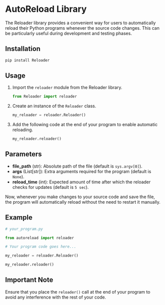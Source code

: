 # AutoReload Library

The Reloader library provides a convenient way for users to automatically reload their Python programs whenever the source code changes. This can be particularly useful during development and testing phases.

## Installation

```bash
pip install Reloader
```

## Usage

1. Import the `reloader` module from the Reloader library.

   ```python
   from Reloader import reloader
   ```

2. Create an instance of the `Reloader` class.

   ```python
   my_reloader = reloader.Reloader()
   ```

3. Add the following code at the end of your program to enable automatic reloading.

   ```python
   my_reloader.reloader()
   ```
   
## Parameters

- **file_path** (str): Absolute path of the file (default is `sys.argv[0]`).
- **args** (List[str]): Extra arguments required for the program (default is `None`).
- **reload_time** (int): Expected amount of time after which the reloader checks for updates (default is `5 sec`).

Now, whenever you make changes to your source code and save the file, the program will automatically reload without the need to restart it manually.

## Example

```python
# your_program.py

from autoreload import reloader

# Your program code goes here...

my_reloader = reloader.Reloader()

my_reloader.reloader()
```

## Important Note

Ensure that you place the `reloader()` call at the end of your program to avoid any interference with the rest of your code.
